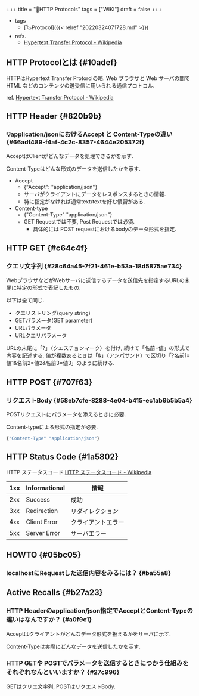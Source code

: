 +++
title = "📝HTTP Protocols"
tags = ["WIKI"]
draft = false
+++

-   tags
    -   [🏷Protocol]({{< relref "20220324071728.md" >}})
-   refs.
    -   [Hypertext Transfer Protocol - Wikipedia](https://ja.wikipedia.org/wiki/Hypertext_Transfer_Protocol)


## HTTP Protocolとは {#10adef}

HTTPはHypertext Transfer Protorolの略. Web ブラウザと Web サーバの間でHTML などのコンテンツの送受信に用いられる通信プロトコル.

ref. [Hypertext Transfer Protocol - Wikipedia](http://ja.wikipedia.org/wiki/Hypertext_Transfer_Protocol)


## HTTP Header {#820b9b}


### 💡application/jsonにおけるAccept と Content-Typeの違い {#66adf489-f4af-4c2c-8357-4644e205372f}

AcceptはClientがどんなデータを処理できるかを示す.

Content-Typeはどんな形式のデータを送信したかを示す.

-   Accept
    -   {"Accept": "application/json"}
    -   サーバがクライアントにデータをレスポンスするときの情報.
    -   特に指定がなければ通常text/textを好む慣習がある.
-   Content-type
    -   {"Content-Type" "application/json"}
    -   GET Requestでは不要, Post Requestでは必須.
        -   具体的には POST requestにおけるbodyのデータ形式を指定.


## HTTP GET {#c64c4f}


### クエリ文字列 {#28c64a45-7f21-461e-b53a-18d5875ae734}

WebブラウザなどがWebサーバに送信するデータを送信先を指定するURLの末尾に特定の形式で表記したもの.

以下は全て同じ.

-   クエリストリング(query string)
-   GETパラメータ(GET parameter)
-   URLパラメータ
-   URLクエリパラメータ

URLの末尾に「?」（クエスチョンマーク）を付け, 続けて「名前=値」の形式で内容を記述する. 値が複数あるときは「&」（アンパサンド）で区切り「?名前1=値1&名前2=値2&名前3=値3」のように続ける.


## HTTP POST {#707f63}


### リクエストBody {#58eb7cfe-8288-4e04-b415-ec1ab9b5b5a4}

POSTリクエストにパラメータを添えるときに必要.

Content-typeによる形式の指定が必要.

```javascript
{"Content-Type" "application/json"}
```


## HTTP Status Code {#1a5802}

HTTP ステータスコード.[HTTP ステータスコード - Wikipedia](http://ja.wikipedia.org/wiki/HTTP%E3%82%B9%E3%83%86%E3%83%BC%E3%82%BF%E3%82%B9%E3%82%B3%E3%83%BC%E3%83%89)

| 1xx | Informational | 情報      |
|-----|---------------|---------|
| 2xx | Success       | 成功      |
| 3xx | Redirection   | リダイレクション |
| 4xx | Client Error  | クライアントエラー |
| 5xx | Server Error  | サーバエラー |


## HOWTO {#05bc05}


### localhostにRequestした送信内容をみるには？ {#ba55a8}


## Active Recalls {#b27a23}


### HTTP Headerのapplication/json指定でAcceptとContent-Typeの違いはなんですか？ {#a0f9c1}

Acceptはクライアントがどんなデータ形式を扱えるかをサーバに示す.

Content-Typeは実際にどんなデータを送信したかを示す.


### HTTP GETや POSTでパラメータを送信するときにつかう仕組みをそれぞれなんといいますか？ {#27c996}

GETはクリエ文字列, POSTはリクエストBody.
